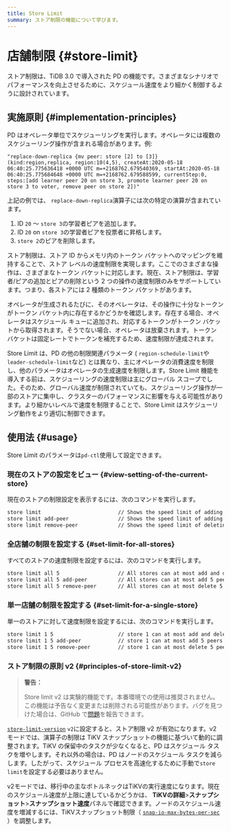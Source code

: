 ```yaml
---
title: Store Limit
summary: ストア制限の機能について学びます。
---
```


# 店舗制限 {#store-limit}

ストア制限は、TiDB 3.0 で導入された PD の機能です。さまざまなシナリオでパフォーマンスを向上させるために、スケジュール速度をより細かく制御するように設計されています。

## 実施原則 {#implementation-principles}

PD はオペレータ単位でスケジューリングを実行します。オペレータには複数のスケジューリング操作が含まれる場合があります。例:

    "replace-down-replica {mv peer: store [2] to [3]} (kind:region,replica, region:10(4,5), createAt:2020-05-18 06:40:25.775636418 +0000 UTC m=+2168762.679540369, startAt:2020-05-18 06:40:25.775684648 +0000 UTC m=+2168762.679588599, currentStep:0, steps:[add learner peer 20 on store 3, promote learner peer 20 on store 3 to voter, remove peer on store 2])"

上記の例では、 `replace-down-replica`演算子には次の特定の演算が含まれています。

1.  ID `20` ～ `store 3`の学習者ピアを追加します。
2.  ID `20` on `store 3`の学習者ピアを投票者に昇格します。
3.  `store 2`のピアを削除します。

ストア制限は、ストア ID からメモリ内のトークン バケットへのマッピングを維持することで、ストア レベルの速度制限を実現します。ここでのさまざまな操作は、さまざまなトークン バケットに対応します。現在、ストア制限は、学習者/ピアの追加とピアの削除という 2 つの操作の速度制限のみをサポートしています。つまり、各ストアには 2 種類のトークン バケットがあります。

オペレータが生成されるたびに、そのオペレータは、その操作に十分なトークンがトークン バケット内に存在するかどうかを確認します。存在する場合、オペレータはスケジュール キューに追加され、対応するトークンがトークン バケットから取得されます。そうでない場合、オペレータは放棄されます。トークン バケットは固定レートでトークンを補充するため、速度制限が達成されます。

Store Limit は、PD の他の制限関連パラメータ ( `region-schedule-limit`や`leader-schedule-limit`など) とは異なり、主にオペレータの消費速度を制限し、他のパラメータはオペレータの生成速度を制限します。Store Limit 機能を導入する前は、スケジューリングの速度制限は主にグローバル スコープでした。そのため、グローバル速度が制限されていても、スケジューリング操作が一部のストアに集中し、クラスターのパフォーマンスに影響を与える可能性があります。より細かいレベルで速度を制限することで、Store Limit はスケジューリング動作をより適切に制御できます。

## 使用法 {#usage}

Store Limit のパラメータは`pd-ctl`使用して設定できます。

### 現在のストアの設定をビュー {#view-setting-of-the-current-store}

現在のストアの制限設定を表示するには、次のコマンドを実行します。

```bash
store limit                         // Shows the speed limit of adding and deleting peers in all stores.
store limit add-peer                // Shows the speed limit of adding peers in all stores.
store limit remove-peer             // Shows the speed limit of deleting peers in all stores. 
```

### 全店舗の制限を設定する {#set-limit-for-all-stores}

すべてのストアの速度制限を設定するには、次のコマンドを実行します。

```bash
store limit all 5                   // All stores can at most add and delete 5 peers per minute.
store limit all 5 add-peer          // All stores can at most add 5 peers per minute.
store limit all 5 remove-peer       // All stores can at most delete 5 peers per minute.
```

### 単一店舗の制限を設定する {#set-limit-for-a-single-store}

単一のストアに対して速度制限を設定するには、次のコマンドを実行します。

```bash
store limit 1 5                     // store 1 can at most add and delete 5 peers per minute.
store limit 1 5 add-peer            // store 1 can at most add 5 peers per minute.
store limit 1 5 remove-peer         // store 1 can at most delete 5 peers per minute.
```

### ストア制限の原則 v2 {#principles-of-store-limit-v2}

> **警告：**
>
> Store limit v2 は実験的機能です。本番環境での使用は推奨されません。この機能は予告なく変更または削除される可能性があります。バグを見つけた場合は、GitHub で[問題](https://github.com/pingcap/tidb/issues)を報告できます。

[`store-limit-version`](/pd-configuration-file.md#store-limit-version-new-in-v710) `v2`に設定すると、ストア制限 v2 が有効になります。v2 モードでは、演算子の制限は TiKV スナップショットの機能に基づいて動的に調整されます。TiKV の保留中のタスクが少なくなると、PD はスケジュール タスクを増やします。それ以外の場合は、PD はノードのスケジュール タスクを減らします。したがって、スケジュール プロセスを高速化するために手動で`store limit`を設定する必要はありません。

v2モードでは、移行中の主なボトルネックはTiKVの実行速度になります。現在のスケジュール速度が上限に達しているかどうかは、 **TiKVの詳細**&gt;**スナップショット**&gt;**スナップショット速度**パネルで確認できます。ノードのスケジュール速度を増減するには、TiKVスナップショット制限（ [`snap-io-max-bytes-per-sec`](/tikv-configuration-file.md#snap-io-max-bytes-per-sec) ）を調整します。
